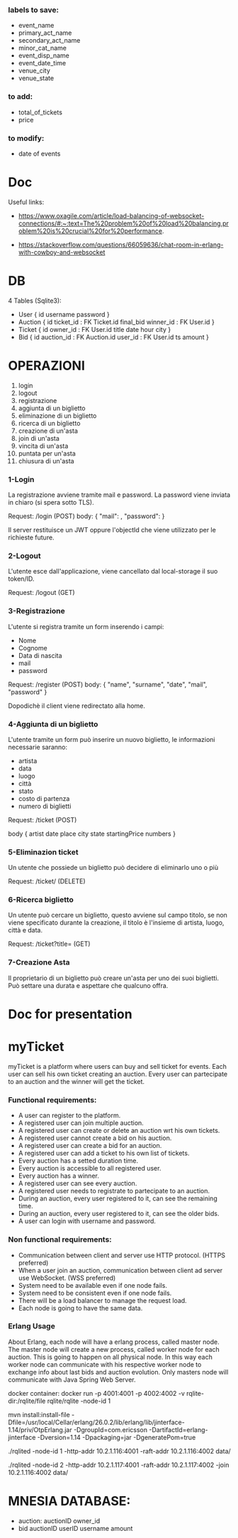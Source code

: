 ### labels to save:
- event_name
- primary_act_name
- secondary_act_name
- minor_cat_name
- event_disp_name
- event_date_time
- venue_city
- venue_state

### to add:
- total_of_tickets
- price

### to modify:
- date of events

# Doc
Useful links:
- https://www.oxagile.com/article/load-balancing-of-websocket-connections/#:~:text=The%20problem%20of%20load%20balancing,problem%20is%20crucial%20for%20performance.

- https://stackoverflow.com/questions/66059636/chat-room-in-erlang-with-cowboy-and-websocket

# DB
4 Tables (Sqlite3):
- User {
    id
    username
    password
}
- Auction {
    id
    ticket_id : FK Ticket.id
    final_bid
    winner_id : FK User.id
}
- Ticket {
    id
    owner_id : FK User.id
    title
    date
    hour
    city
}
- Bid {
    id
    auction_id : FK Auction.id
    user_id : FK User.id
    ts
    amount
}


# OPERAZIONI
1. login
2. logout
3. registrazione
4. aggiunta di un biglietto
5. eliminazione di un biglietto
6. ricerca di un biglietto
7. creazione di un'asta
8. join di un'asta
9. vincita di un'asta
10. puntata per un'asta
11. chiusura di un'asta

### 1-Login
La registrazione avviene tramite mail e password. La password viene inviata in chiaro (si spera sotto TLS).

Request: /login (POST)
body: 
{
    "mail": ,
    "password": 
}

Il server restituisce un JWT oppure l'objectId che viene utilizzato per le richieste future.

### 2-Logout
L'utente esce dall'applicazione, viene cancellato dal local-storage il suo token/ID.

Request: /logout (GET)

### 3-Registrazione
L'utente si registra tramite un form inserendo i campi:

- Nome
- Cognome
- Data di nascita
- mail
- password

Request: /register (POST)
body:
{
    "name",
    "surname",
    "date",
    "mail",
    "password"
}

Dopodichè il client viene redirectato alla home.

### 4-Aggiunta di un biglietto
L'utente tramite un form può inserire un nuovo biglietto, le informazioni necessarie saranno:

- artista
- data
- luogo
- città
- stato
- costo di partenza
- numero di biglietti

Request: /ticket (POST)

body
{
    artist
    date
    place
    city
    state
    startingPrice
    numbers
}

### 5-Eliminazion ticket
Un utente che possiede un biglietto può decidere di eliminarlo uno o più

Request: /ticket/<ticketID> (DELETE)

### 6-Ricerca biglietto
Un utente può cercare un biglietto, questo avviene sul campo titolo, se non viene specificato durante la creazione, il titolo è l'insieme di artista, luogo, città e data.

Request: /ticket?title= (GET)

### 7-Creazione Asta
Il proprietario di un biglietto può creare un'asta per uno dei suoi biglietti. Può settare una durata e aspettare che qualcuno offra. 


# Doc for presentation

# myTicket
myTicket is a platform where users can buy and sell ticket for events. Each user can sell his own ticket creating an auction. Every user can partecipate to an auction and the winner will get the ticket.

### Functional requirements:
- A user can register to the platform.
- A registered user can join multiple auction.
- A registered user can create or delete an auction wrt his own tickets.
- A registered user cannot create a bid on his auction.
- A registered user can create a bid for an auction.
- A registered user can add a ticket to his own list of tickets.
- Every auction has a setted duration time.
- Every auction is accessible to all registered user.
- Every auction has a winner.
- A registered user can see every auction.
- A registered user needs to registrate to partecipate to an auction.
- During an auction, every user registered to it, can see the remaining time.
- During an auction, every user registered to it, can see the older bids.
- A user can login with username and password.

### Non functional requirements:
- Communication between client and server use HTTP protocol. (HTTPS preferred)
- When a user join an auction, communication between client ad server use WebSocket. (WSS preferred)
- System need to be available even if one node fails.
- System need to be consistent even if one node fails.
- There will be a load balancer to manage the request load.
- Each node is going to have the same data.

### Erlang Usage
About Erlang, each node will have a erlang process, called master node. The master node will create a new process, called worker node for each auction. This is going to happen on all physical node. In this way each worker node can communicate with his respective worker node to exchange info about last bids and auction evolution. Only masters node will communicate with Java Spring Web Server.


docker container:
docker run  -p 4001:4001 -p 4002:4002 -v rqlite-dir:/rqlite/file rqlite/rqlite -node-id 1

mvn install:install-file -Dfile=/usr/local/Cellar/erlang/26.0.2/lib/erlang/lib/jinterface-1.14/priv/OtpErlang.jar -DgroupId=com.ericsson -DartifactId=erlang-jinterface -Dversion=1.14 -Dpackaging=jar -DgeneratePom=true


./rqlited -node-id 1 -http-addr 10.2.1.116:4001 -raft-addr 10.2.1.116:4002 data/

./rqlited -node-id 2 -http-addr 10.2.1.117:4001 -raft-addr 10.2.1.117:4002 -join 10.2.1.116:4002 data/
# MNESIA DATABASE:
- auction:
    auctionID
    owner_id
- bid
    auctionID
    userID
    username
    amount

